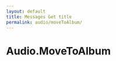 ```yaml
---
layout: default
title: Messages Get title
permalink: audio/moveToAlbum/
---
```

# Audio.MoveToAlbum
